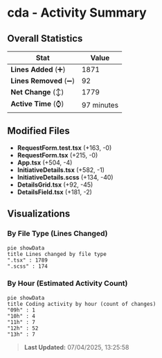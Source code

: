 # cda - Activity Summary 

## Overall Statistics

| Stat                   | Value                                                             |
| ---------------------- | ----------------------------------------------------------------- |
| **Lines Added** (➕)   | 1871                                          |
| **Lines Removed** (➖) | 92                                        |
| **Net Change** (↕)    | 1779                |
| **Active Time** (⌚)   | 97 minutes |


## Modified Files
- **RequestForm.test.tsx** (+163, -0)
- **RequestForm.tsx** (+215, -0)
- **App.tsx** (+504, -4)
- **InitiativeDetails.tsx** (+582, -1)
- **InitiativeDetails.scss** (+134, -40)
- **DetailsGrid.tsx** (+92, -45)
- **DetailsField.tsx** (+181, -2)

## Visualizations

### By File Type (Lines Changed)

```mermaid
pie showData
title Lines changed by file type
".tsx" : 1789
".scss" : 174
```

### By Hour (Estimated Activity Count)

```mermaid
pie showData
title Coding activity by hour (count of changes)
"09h" : 1
"10h" : 4
"11h" : 7
"12h" : 52
"13h" : 7
```


> **Last Updated:** 07/04/2025, 13:25:58
